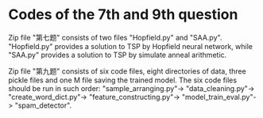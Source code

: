 # Codes of the 7th and 9th question
Zip file "第七题" consists of two files "Hopfield.py" and "SAA.py". "Hopfield.py" provides a solution to TSP by Hopfield neural network, while "SAA.py" provides a solution to TSP by simulate anneal arithmetic.

Zip file "第九题" consists of six code files, eight directories of data, three pickle files and one M file saving the trained model. 
The six code files should be run in such order: 
"sample_arranging.py"->
"data_cleaning.py"->
"create_word_dict.py"->
"feature_constructing.py"->
"model_train_eval.py"->
"spam_detector".
